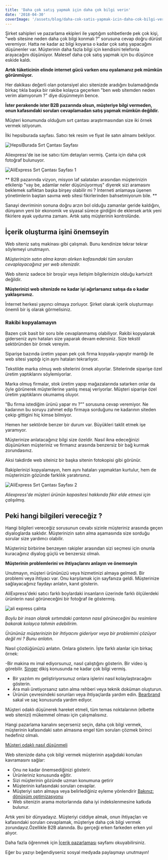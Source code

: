 ```yaml
---
title: 'Daha çok satış yapmak için daha çok bilgi verin'
date: '2018-04-30'
coverImage: '/assets/blog/daha-cok-satis-yapmak-icin-daha-cok-bilgi-verin.jpg'
---
```


Şirket sahipleri ve pazarlama ekipleri ile yaptığım sohbetlerde pek çok kişi, "web sitesine neden daha çok bilgi konmalı ?" sorusuna cevap doğru dürüst veremiyor. Hatta ne kadar az bilgi koyarsa o kadar çok satış yapacağını düşünenler var. Müşterinin daha fazla bilgi için kendisini telefonla arayacağını düşünüyor. Malesef daha çok satış yapmak için bu düşünce eskide kaldı.

**Artık tüketicinin elinde internet gücü varken onu oyalamanız pek mümkün görünmüyor.**

Her dakikası değerli olan potansiyel alıcı sitenizde aradığını bulamadığında birkaç tıkla başka bir rakibe kolayca geçerken "ben web sitemden neden verim alamıyorum ?" diye düşünmeyin bence.

**İster perakende ister B2B pazarında olsun, müşteriye bilgi vermeden, onun kafasındaki soruları cevaplamadan satış yapmak mümkün değildir.**

Müşteri konumunda olduğum sırt çantası araştırmasından size iki örnek vermek istiyorum.

İlki hepsiburada sayfası. Satıcı tek resim ve fiyat ile satın almamı bekliyor.

![HepsiBurada Sırt Çantası Sayfası](/assets/blog/hb-canta.jpg)

Aliexpress'de ise ise satıcı tüm detayları vermiş. Çanta için daha çok fotoğraf bulunuyor.

![AliExpress Sırt Çantası Sayfası 1](/assets/blog/ae-canta-1.jpg)

**
B2B pazarında vizyon, misyon laf salataları arasından müşterinizin etkilenip
"vay be, adamlar neler düşünüyormuş" diyerek sizi aramasını beklemek
saflıktan başka birşey olabilir mi ? İnterneti anlamaya üşenen yönetimlerin
baştan savma web sitesi fikirlerinden bahsetmiyorum bile.
**

Sanayi devriminin sonuna doğru arzın bol olduğu zamanlar geride kaldığını,
dünyanın yeni bir ekonomik ve siyasal sürece girdiğini de eklersek artık yeni fikirlere ayak uydurma zamanı. Artık satış müşterinin kontrolünde.

## İçerik oluşturma işini önemseyin

Web siteniz satış makinası gibi çalışmalı.
Bunu kendinize tekrar tekrar söylemeyi unutmayın.

_Müşterinizin satın alma kararı alırken kafasındaki tüm soruları cevaplayacağınız yer web sitenizdir._

Web siteniz sadece bir broşür veya iletişim bilgilerinizin olduğu kartvizit değildir.

**Müşterinizi web sitenizde ne kadar iyi ağırlarsanız satışa da o kadar yaklaşırsınız.**

İnternet herkesi yayıncı olmaya zorluyor. Şirket olarak içerik oluşturmayı önemli bir iş olarak görmelisiniz.

### Rakibi kopyalamayın

Bazen çok basit bir soru bile cevaplanmamış olabiliyor. Rakibi kopyalarak giderseniz aynı hataları size yaparak devam edersiniz. Size tekstil sektöründen bir örnek vereyim.

Siparişe bazında üretim yapan pek çok firma kopyala-yapıştır mantığı ile web sitesi yaptığı için aynı hataları tekrarlıyor.

Tekstilde marka olmuş web sitelerini örnek alıyorlar. Sitelerinde siparişe özel üretim yaptıklarını söylemiyorlar.

Marka olmuş firmalar, stok üretim yapıp mağazalarında satarken onlar da öyle görünerek müşterilerine yanlış mesaj veriyorlar. Müşteri siparişe özel üretim yaptıklarını okumamış oluyor.

"Bu firma istediğim ürünü yapar mı ?"" sorusuna cevap veremiyor. Ne kadarının bu soruyu zahmet edip firmaya sorduğunu ne kadarının siteden çekip gittigini hiç kimse bilmiyor.

Hemen her sektörde benzer bir durum var. Büyükleri taklit etmek işe yaramıyor.

Müşterinize anlatacağınız bilgi size özeldir. Nasıl ikna edeceğinizi düşünürken müşteriniz ve firmanız arasında benzersiz bir bağ kurmak zorundasınız.

Aksi takdirde web siteiniz bir başka sitenin fotokopisi gibi görünür.

Rakiplerinizi kopyalamayın, hem aynı hataları yapmaktan kurtulur, hem de müşterinizin gözünde farklılık yaratırsınız.

![AliExpress Sırt Çantası Sayfası 2](/assets/blog/ae-canta-2.jpg)

_Aliexpress'de müşteri ürünün kapasitesi hakkında fikir elde etmesi için çalışılmış._

## Peki hangi bilgileri vereceğiz ?

Hangi bilgileri vereceğiz sorusunun cevabı sizinle müşteriniz arasında geçen diyaloglarda saklıdır. Müşterinizin satın alma aşamasında size sorduğu sorular size yardımcı olabilir.

Müşteriniz birbirine benzeyen rakipler arasından sizi seçmesi için onunla kuracağınız diyalog güçlü ve benzersiz olmalı.

**Müşterinin problemlerini ve ihtiyaçlarını anlayın ve önemseyin**

Unutmayın, müşteri ürününüzü veya hizmetinizi almaya gelmedi. Bir problemi veya
ihtiyacı var. Onu karşılamak için sayfanıza geldi. Müşterinize sağlayacağınız faydayı anlatın, kanıt gösterin.

AliExpress'deki satıcı farklı boylardaki insanların üzerinde farklı ölçülerdeki ürünlerin nasıl görüneceğini bir fotoğraf ile göstermiş.

![ali express çalnta](/assets/blog/ae-canta-3.jpg)

_Boylu bir insan olarak sırtımdaki çantanın nasıl görüneceğini bu resimlere bakarak kolayca tahmin edebilirim._

_Ürününüz müşterinizin bir ihtiyacını gideriyor veya bir problemini çözüyor değil mi ? Bunu anlatın._

Nasıl çözdüğünüzü anlatın. Onlara gösterin. İşte farklı alanlar için birkaç örnek:

-Bir makina mı imal ediyorsunuz, nasıl çalıştığını gösterin. Bir video iş
görebilir. [Singer](https://www.youtube.com/user/SingerTurkiye) dikiş konusunda ne kadar çok bilgi vermiş.</a>

- Bir yazılım mı geliştiriyorsunuz onlara işlerini nasıl kolaylaştıracağını
  gösterin.
- Ara malı üretiyorsanız satın alma rehberi veya teknik doküman oluşturun.
- Ürünün çevresindeki sorunları veya ihtiyaçlarda yardım edin. [Bearbrand](https://www.youtube.com/user/TheBeardbrand) sakal ve saç konusunda yardım ediyor.

Müşteri odaklı düşünerek hareket etmeli, tüm temas noktalarının (elbette web sitenizi) mükemmel olması için çalışmalısınız.

Hangi pazarlama kanalını seçerseniz seçin, daha çok bilgi vermek, müşterinin kafasındaki satın almasına engel tüm soruları çözmek birinci hedefiniz olmalı.

[Müşteri odaklı nasıl düşünmeli](https://pazarlama.info.tr/musteri-odakli-dusunun/)

Web sitenizde daha çok bilgi vermek müşterinin aşağıdaki konuları kavramasını sağlar:

- Onu ne kadar önemsediğinizi gösterir.
- Ürünleriniz konusunda eğitir.
- Sizi müşterinin gözünde uzman konumuna getirir
- Müşterinin kafasındaki soruları cevaplar.
- Müşteriyi satın almaya veya belirlediğiniz eyleme yönlendirir [Bakınız:
  dönüşüm optimizasyonu](https://pazarlama.info.tr/donusum-optimizasyonu/)
- Web sitenizin arama motorlarında daha iyi indekslenmesine katkıda bulunur.

Artık yeni bir dünyadayız. Müşteriyi ciddiye almak, onun ihtiyaçları ve kafasındaki soruları cevaplamak, müşteriye daha çok bilgi vermek zorundayız.Özellikle B2B alanında. Bu gerçeği erken farkeden erken yol alıyor.

Daha fazla öğrenmek için [İçerik pazarlaması](https://pazarlama.info.tr/icerik-pazarlamasi-yapin/) sayfamı okuyabilirsiniz.

Eğer bu yazıyı beğendiyseniz sosyal medyada paylaşmayı unutmayın!
